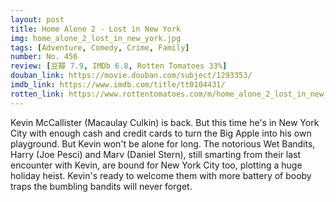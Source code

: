 ```yaml
---
layout: post 
title: Home Alone 2 - Lost in New York
img: home_alone_2_lost_in_new_york.jpg
tags: [Adventure, Comedy, Crime, Family]
number: No. 456
review: [豆瓣 7.9, IMDb 6.8, Rotten Tomatoes 33%]
douban_link: https://movie.douban.com/subject/1293353/
imdb_link: https://www.imdb.com/title/tt0104431/
rotten_link: https://www.rottentomatoes.com/m/home_alone_2_lost_in_new_york
---
```


Kevin McCallister (Macaulay Culkin) is back. But this time he's in New York City with enough cash and credit cards to turn the Big Apple into his own playground. But Kevin won't be alone for long. The notorious Wet Bandits, Harry (Joe Pesci) and Marv (Daniel Stern), still smarting from their last encounter with Kevin, are bound for New York City too, plotting a huge holiday heist. Kevin's ready to welcome them with more battery of booby traps the bumbling bandits will never forget.